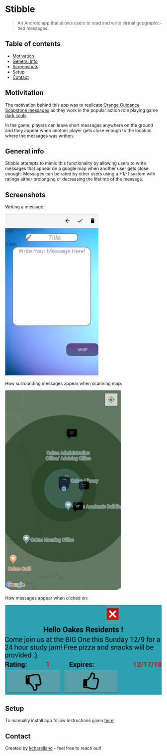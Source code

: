 # Stibble
> An Android app that allows users to read and write virtual geographic-tied messages.

## Table of contents
* [Motivation](#motivation)
* [General Info](#general-info)
* [Screenshots](#screenshots)
* [Setup](#setup)
* [Contact](#contact)

## Motivitation
The motivation behind this app was to replicate [Orange Guidance Soapstone messages](https://darksouls.fandom.com/wiki/Messages) as they work in the popular action role playing game [dark souls](https://en.wikipedia.org/wiki/Dark_Souls). 

In the game, players can leave short messages anywhere on the ground and they appear when another player gets close enough to the location where the messages was written.

## General info
Stibble attempts to mimic this functionality by allowing users to write messages that appear on a google map when another user gets close enough. Messages can be rated by other users using a +1/-1 system with ratings either prolonging or decreasing the lifetime of the message.  

## Screenshots
Writing a message:

![](./images/stibble_write.PNG)

How surrounding messages appear when scanning map:

![](./images/stibble_radar.PNG)

How messages appear when clicked on:

![](./images/stibble_message.PNG)

## Setup
To manually install app follow instructions given [here](https://developer.android.com/training/basics/firstapp/running-app)

## Contact
Created by [kcharellano](https://www.linkedin.com/in/kcharellano/) - feel free to reach out!
